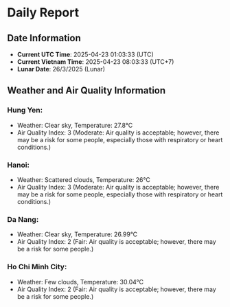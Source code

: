 # Daily Report
## Date Information
- **Current UTC Time**: 2025-04-23 01:03:33 (UTC)
- **Current Vietnam Time**: 2025-04-23 08:03:33 (UTC+7)
- **Lunar Date**: 26/3/2025 (Lunar)

## Weather and Air Quality Information

### Hung Yen:
- Weather: Clear sky, Temperature: 27.8°C
- Air Quality Index: 3 (Moderate: Air quality is acceptable; however, there may be a risk for some people, especially those with respiratory or heart conditions.)

### Hanoi:
- Weather: Scattered clouds, Temperature: 26°C
- Air Quality Index: 3 (Moderate: Air quality is acceptable; however, there may be a risk for some people, especially those with respiratory or heart conditions.)

### Da Nang:
- Weather: Clear sky, Temperature: 26.99°C
- Air Quality Index: 2 (Fair: Air quality is acceptable; however, there may be a risk for some people.)

### Ho Chi Minh City:
- Weather: Few clouds, Temperature: 30.04°C
- Air Quality Index: 2 (Fair: Air quality is acceptable; however, there may be a risk for some people.)
